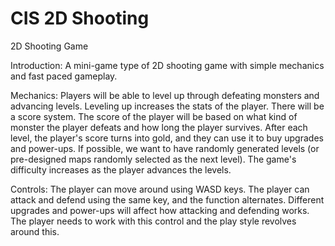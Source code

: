 # CIS 2D Shooting
2D Shooting Game

Introduction:
A mini-game type of 2D shooting game with simple mechanics and fast paced gameplay. 

Mechanics:
Players will be able to level up through defeating monsters and advancing levels. Leveling up increases the stats of the player.
There will be a score system. The score of the player will be based on what kind of monster the player defeats and how long the player survives.
After each level, the player's score turns into gold, and they can use it to buy upgrades and power-ups.
If possible, we want to have randomly generated levels (or pre-designed maps randomly selected as the next level).
The game's difficulty increases as the player advances the levels.

Controls:
The player can move around using WASD keys.
The player can attack and defend using the same key, and the function alternates. Different upgrades and power-ups will affect how attacking and defending works. The player needs to work with this control and the play style revolves around this.
